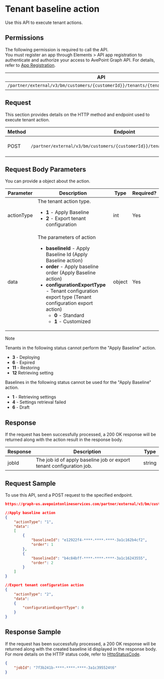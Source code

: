 # Tenant baseline action

Use this API to execute tenant actions.

## Permissions  

The following permission is required to call the API.  
You must register an app through Elements > API app registration to authenticate and authorize your access to AvePoint Graph API. For details, refer to [App Registration](https://cdn.avepoint.com/assets/apelements-webhelp/avepoint-elements-for-partners/index.htm#!Documents/appregistration.htm).  

| API  | Permission  |
|-----------|--------|
| `/partner/external/v3/bm/customers/{customerId}}/tenants/{tenantId}}/actions` | elements.bm.tenant.readwrite.all|  

## Request

This section provides details on the HTTP method and endpoint used to execute tenant action.

| Method | Endpoint | Description |
| --- | --- | --- |
| POST | `/partner/external/v3/bm/customers/{customerId}}/tenants/{tenantId}}/actions` | Execute tenant action. |

## Request Body Parameters

You can provide a object about the action.

|Parameter|Description | Type|Required?|
|---|---|---|---|
|actionType| The tenant action type. <ul><li>**1** - Apply Baseline</li><li>**2** - Export tenant configuration</li></ul> |int|Yes|
|data| The parameters of action <ul><li>**baselineId** - Apply Baseline Id (Apply Baseline action)</li><li>**order** - Apply baseline order (Apply Baseline action)</li><li>**configurationExportType** - Tenant configuration export type (Tenant configuration export action)<ul><li>**0** - Standard</li><li>**1** - Customized</li></ul></li></ul> |object|Yes|

> [!NOTE]  
> Tenants in the following status cannot perform the "Apply Baseline" action.<ul><li>**3** - Deploying</li><li>**6** - Expired</li><li>**11** - Restoring</li><li>**12** Retrieving setting</li></ul>
> Baselines in the following status cannot be used for the "Apply Baseline" action.<ul><li>**1** - Retrieving settings</li><li>**4** - Settings retrieval failed</li><li>**6** - Draft</li></ul>

## Response

If the request has been successfully processed, a 200 OK response will be returned along with the action result in the response body.

| Response | Description | Type |
| --- | --- | --- |
| jobId | The job id of apply baseline job or export tenant configuration job. | string |

## Request Sample

To use this API, send a POST request to the specified endpoint.

```json
https://graph-us.avepointonlineservices.com/partner/external/v3/bm/customers/{customerId}}/tenants/{tenantId}}/actions

//Apply baseline action
{
    "actionType": "1",
    "data": 
    [
        {
            "baselineId": "e12922f4-****-****-****-3a1c162b4cf2",
            "order": 1
        },
        {
            "baselineId": "b4c84bff-****-****-****-3a1c16243555",
            "order": 2
        }
    ]
}

//Export tenant configuration action
{
    "actionType": "2",
    "data": 
    {
        "configurationExportType": 0
    }
}
```

## Response Sample  

If the request has been successfully processed, a 200 OK response will be returned along with the created baseline id displayed in the response body. For more details on the HTTP status code, refer to [HttpStatusCode](https://learn.avepoint.com/docs/Use-AvePoint-Graph-API.html#http-status-code).

```json
{
    "jobId": "7f3b241b-****-****-****-3a1c395524t6"
}